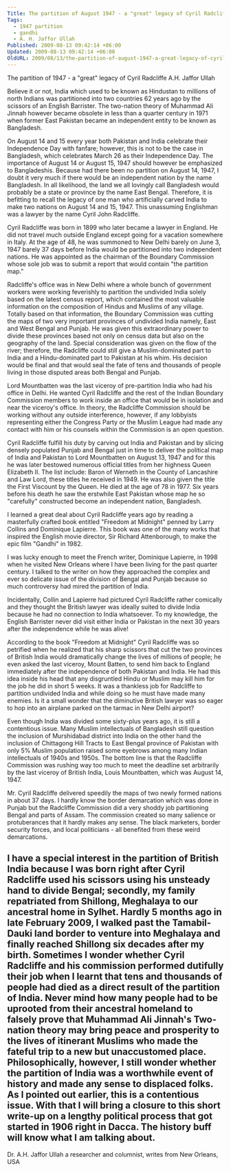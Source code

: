 ```yaml
---
Title: The partition of August 1947 - a "great" legacy of Cyril Radcliffe
Tags:
  - 1947 partition
  - gandhi
  - A. H. Jaffor Ullah
Published: 2009-08-13 09:42:14 +06:00
Updated: 2009-08-13 09:42:14 +06:00
OldURL: 2009/08/13/the-partition-of-august-1947-a-great-legacy-of-cyril-radcliffe/
---
```


The partition of 1947 - a "great" legacy of Cyril Radcliffe
A.H. Jaffor Ullah

Believe it or not, India which used to be known as Hindustan to millions of north Indians was partitioned into two countries 62 years ago by the scissors of an English Barrister.  The two-nation theory of Muhammad Ali Jinnah however became obsolete in less than a quarter century in 1971 when former East Pakistan became an independent entity to be known as Bangladesh.  

On August 14 and 15 every year both Pakistan and India celebrate their Independence Day with fanfare; however, this is not to be the case in Bangladesh, which celebrates March 26 as their Independence Day.  The importance of August 14 or August 15, 1947 should however be emphasized to Bangladeshis.  Because had there been no partition on August 14, 1947, I doubt it very much if there would be an independent nation by the name Bangladesh.  In all likelihood, the land we all lovingly call Bangladesh would probably be a state or province by the name East Bengal. Therefore, it is befitting to recall the legacy of one man who artificially carved India to make two nations on August 14 and 15, 1947.  This unassuming Englishman was a lawyer by the name Cyril John Radcliffe.

Cyril Radcliffe was born in 1899 who later became a lawyer in England.  He did not travel much outside England except going for a vacation somewhere in Italy.  At the age of 48, he was summoned to New Delhi barely on June 3, 1947 barely 37 days before India would be partitioned into two independent nations. He was appointed as the chairman of the Boundary Commission whose sole job was to submit a report that would contain "the partition map." 

Radcliffe's office was in New Delhi where a whole bunch of government workers were working feverishly to partition the undivided India solely based on the latest census report, which contained the most valuable information on the composition of Hindus and Muslims of any village.  Totally based on that information, the Boundary Commission was cutting the maps of two very important provinces of undivided India namely, East and West Bengal and Punjab. He was given this extraordinary power to divide these provinces based not only on census data but also on the geography of the land. Special consideration was given on the flow of the river; therefore, the Radcliffe could still give a Muslim-dominated part to India and a Hindu-dominated part to Pakistan at his whim.  His decision would be final and that would seal the fate of tens and thousands of people living in those disputed areas both Bengal and Punjab.

Lord Mountbatten was the last viceroy of pre-partition India who had his office in Delhi.  He wanted Cyril Radcliffe and the rest of the Indian Boundary Commission members to work inside an office that would be in isolation and near the viceroy's office.  In theory, the Radcliffe Commission should be working without any outside interference, however, if any lobbyists representing either the Congress Party or the Muslim League had made any contact with him or his counsels within the Commission is an open question.

Cyril Radcliffe fulfill his duty by carving out India and Pakistan and by slicing densely populated Punjab and Bengal just in time to deliver the political map of India and Pakistan to Lord Mountbatten on August 13, 1947 and for this he was later bestowed numerous official titles from her highness Queen Elizabeth II. The list include: Baron of Werneth in the County of Lancashire and Law Lord, these titles he received in 1949. He was also given the title the First Viscount by the Queen. He died at the age of 78 in 1977. Six years before his death he saw the erstwhile East Pakistan whose map he so "carefully" constructed become an independent nation, Bangladesh.

I learned a great deal about Cyril Radcliffe years ago by reading a masterfully crafted book entitled "Freedom at Midnight" penned by Larry Collins and Dominique Lapierre. This book was one of the many works that inspired the English movie director, Sir Richard Attenborough, to make the epic film "Gandhi" in 1982.  

I was lucky enough to meet the French writer, Dominique Lapierre, in 1998 when he visited New Orleans where I have been living for the past quarter century.  I talked to the writer on how they approached the complex and ever so delicate issue of the division of Bengal and Punjab because so much controversy had mired the partition of India. 

Incidentally, Collin and Lapierre had pictured Cyril Radcliffe rather comically and they thought the British lawyer was ideally suited to divide India because he had no connection to India whatsoever. To my knowledge, the English Barrister never did visit either India or Pakistan in the next 30 years after the independence while he was alive!

According to the book "Freedom at Midnight" Cyril Radcliffe was so petrified when he realized that his sharp scissors that cut the two provinces of British India would dramatically change the lives of millions of people; he even asked the last viceroy, Mount Batten, to send him back to England immediately after the independence of both Pakistan and India. He had this idea inside his head that any disgruntled Hindu or Muslim may kill him for the job he did in short 5 weeks.  It was a thankless job for Radcliffe to partition undivided India and while doing so he must have made many enemies.  Is it a small wonder that the diminutive British lawyer was so eager to hop into an airplane parked on the tarmac in New Delhi airport?

Even though India was divided some sixty-plus years ago, it is still a contentious issue.  Many Muslim intellectuals of Bangladesh still question the inclusion of Murshidabad district into India on the other hand the inclusion of Chittagong Hill Tracts to East Bengal province of Pakistan with only 5% Muslim population raised some eyebrows among many Indian intellectuals of 1940s and 1950s.  The bottom line is that the Radcliffe Commission was rushing way too much to meet the deadline set arbitrarily by the last viceroy of British India, Louis Mountbatten, which was August 14, 1947.  

Mr. Cyril Radcliffe delivered speedily the maps of two newly formed nations in about 37 days. I hardly know the border demarcation which was done in Punjab but the Radcliffe Commission did a very shoddy job partitioning Bengal and parts of Assam.  The commission created so many salience or protuberances that it hardly makes any sense.  The black marketers, border security forces, and local politicians - all benefited from these weird demarcations.  

I have a special interest in the partition of British India because I was born right after Cyril Radcliffe used his scissors using his unsteady hand to divide Bengal; secondly, my family repatriated from Shillong, Meghalaya to our ancestral home in Sylhet. Hardly 5 months ago in late February 2009, I walked past the Tamabil-Dauki land border to venture into Meghalaya and finally reached Shillong six decades after my birth.  Sometimes I wonder whether Cyril Radcliffe and his commission performed dutifully their job when I learnt that tens and thousands of people had died as a direct result of the partition of India.  Never mind how many people had to be uprooted from their ancestral homeland to falsely prove that Muhammad Ali Jinnah's Two-nation theory may bring peace and prosperity to the lives of itinerant Muslims who made the fateful trip to a new but unaccustomed place.  Philosophically, however, I still wonder whether the partition of India was a worthwhile event of history and made any sense to displaced folks.  As I pointed out earlier, this is a contentious issue.  With that I will bring a closure to this short write-up on a lengthy political process that got started in 1906 right in Dacca. The history buff will know what I am talking about.
--------------------------------    
Dr. A.H. Jaffor Ullah a researcher and columnist, writes from New Orleans, USA

  

